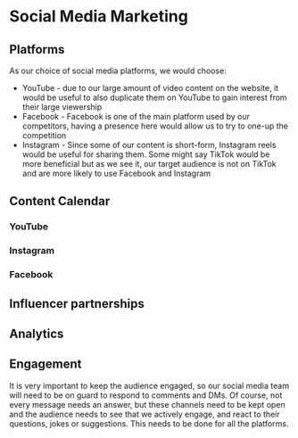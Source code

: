 # Social Media Marketing #

## Platforms ##
As our choice of social media platforms, we would choose:
  + YouTube - due to our large amount of video content on the website, it would be useful to also duplicate them on YouTube to gain interest from their large viewership
  + Facebook - Facebook is one of the main platform used by our competitors, having a presence here would allow us to try to one-up the competition
  + Instagram - Since some of our content is short-form, Instagram reels would be useful for sharing them. Some might say TikTok would be more beneficial but as we see it, our target audience is not on TikTok and are more likely to use Facebook and Instagram

## Content Calendar ##
### YouTube ###

### Instagram ###

### Facebook ###

## Influencer partnerships ##

## Analytics ##

## Engagement ##
It is very important to keep the audience engaged, so our social media team will need to be on guard to respond to comments and DMs. Of course, not every message needs an answer, but these channels need to be kept open and the audience needs to see that we actively engage, and react to their questions, jokes or suggestions. This needs to be done for all the platforms.
